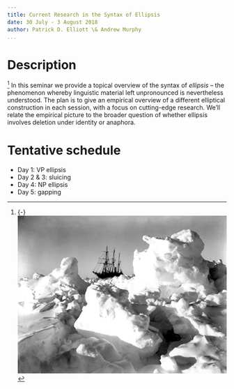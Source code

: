 ```yaml
---
title: Current Research in the Syntax of Ellipsis
date: 30 July - 3 August 2018
author: Patrick D. Elliott \& Andrew Murphy
...
```


# Description

[^mn]: {-} ![](/images/arctic.jpg)

[^mn] In this seminar we provide a topical overview of the syntax of *ellipsis* – the phenomenon whereby linguistic material left unpronounced is nevertheless understood. The plan is to give an empirical overview of a different elliptical construction in each session, with a focus on cutting-edge research. We’ll relate the empirical picture to the  broader question of whether ellipsis involves deletion under identity or anaphora.

# Tentative schedule

 - Day 1: VP ellipsis
 - Day 2 \& 3: sluicing
 - Day 4: NP ellipsis
 - Day 5: gapping
